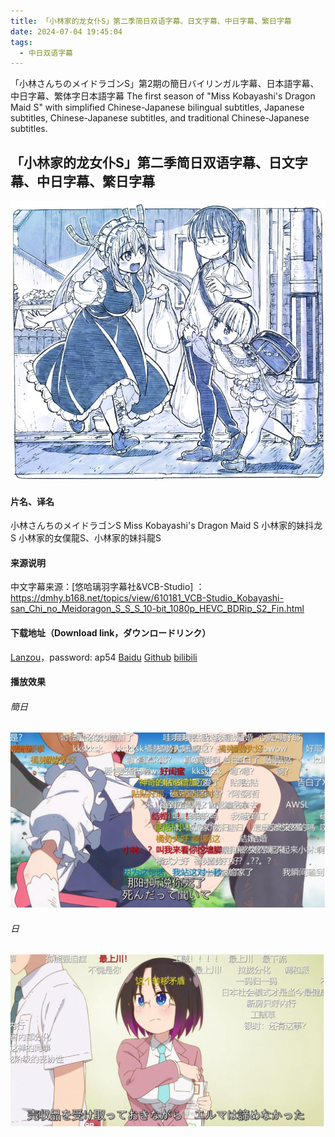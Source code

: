 ```yaml
---
title: 「小林家的龙女仆S」第二季简日双语字幕、日文字幕、中日字幕、繁日字幕
date: 2024-07-04 19:45:04
tags:
  - 中日双语字幕
---
```


「小林さんちのメイドラゴンS」第2期の簡日バイリンガル字幕、日本語字幕、中日字幕、繁体字日本語字幕
The first season of "Miss Kobayashi's Dragon Maid S" with simplified Chinese-Japanese bilingual subtitles, Japanese subtitles, Chinese-Japanese subtitles, and traditional Chinese-Japanese subtitles.

<!-- more -->

## 「小林家的龙女仆S」第二季简日双语字幕、日文字幕、中日字幕、繁日字幕

![](https://raw.githubusercontent.com/lwtdzh/imghost/master/img/20241219193314975.jpg)

#### 片名、译名
小林さんちのメイドラゴンS
Miss Kobayashi's Dragon Maid S
小林家的妹抖龙S
小林家的女僕龍S、小林家的妹抖龍S

#### 来源说明
中文字幕来源：[悠哈璃羽字幕社&VCB-Studio] ：https://dmhy.b168.net/topics/view/610181_VCB-Studio_Kobayashi-san_Chi_no_Meidoragon_S_S_S_10-bit_1080p_HEVC_BDRip_S2_Fin.html

#### 下载地址（Download link，ダウンロードリンク）
[Lanzou](https://www.lanzoub.com/b0r9cw6da)，password: ap54
[Baidu](https://pan.baidu.com/s/1L7lWo-qfZHb2OSePc4wbMA?pwd=51g3)
[Github](https://github.com/lwtdzh/imghost/blob/master/subs/%E5%B0%8F%E6%9E%97%E5%AE%B6%E7%9A%84%E9%BE%8D%E5%A5%B3%E5%83%95S2.zip)
[bilibili](已被阿瓦隆，這也是開本博客的原因)

#### 播放效果
###### 簡日
![](https://raw.githubusercontent.com/lwtdzh/imghost/master/img/20241218210929266.jpg)
###### 日
![](https://raw.githubusercontent.com/lwtdzh/imghost/master/img/20241218210934187.jpg)

